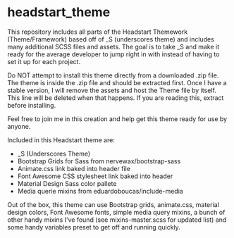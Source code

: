 # headstart_theme

This repository includes all parts of the Headstart Themework (Theme/Framework) based off of _S (underscores theme) and includes many additional SCSS files and assets. The goal is to take _S and make it ready for the average developer to jump right in with instead of having to set it up for each project.

Do NOT attempt to install this theme directly from a downloaded .zip file. The theme is inside the .zip file and should be extracted first. Once I have a stable version, I will remove the assets and host the Theme file by itself. This line will be deleted when that happens. If you are reading this, extract before installing.

Feel free to join me in this creation and help get this theme ready for use by anyone.

Included in this Headstart theme are:
* _S (Underscores Theme)
* Bootstrap Grids for Sass from nervewax/bootstrap-sass
* Animate.css link baked into header file
* Font Awesome CSS stylesheet link baked into header
* Material Design Sass color pallete
* Media querie mixins from eduardoboucas/include-media

Out of the box, this theme can use Bootstrap grids, animate.css, material design colors, Font Awesome fonts, simple media query mixins, a bunch of other handy mixins I've found (see mixins-master.scss for updated list) and some handy variables preset to get off and running quickly.
